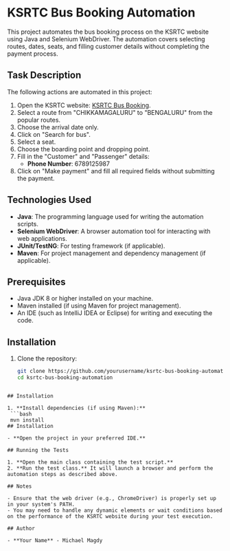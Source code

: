 # KSRTC Bus Booking Automation

This project automates the bus booking process on the KSRTC website using Java and Selenium WebDriver. The automation covers selecting routes, dates, seats, and filling customer details without completing the payment process.

## Task Description

The following actions are automated in this project:

1. Open the KSRTC website: [KSRTC Bus Booking](https://ksrtc.in/oprs-web/guest/home.do?h=1).
2. Select a route from "CHIKKAMAGALURU" to "BENGALURU" from the popular routes.
3. Choose the arrival date only.
4. Click on "Search for bus".
5. Select a seat.
6. Choose the boarding point and dropping point.
7. Fill in the "Customer" and "Passenger" details:
   - **Phone Number**: 6789125987
8. Click on "Make payment" and fill all required fields without submitting the payment.

## Technologies Used

- **Java**: The programming language used for writing the automation scripts.
- **Selenium WebDriver**: A browser automation tool for interacting with web applications.
- **JUnit/TestNG**: For testing framework (if applicable).
- **Maven**: For project management and dependency management (if applicable).

## Prerequisites

- Java JDK 8 or higher installed on your machine.
- Maven installed (if using Maven for project management).
- An IDE (such as IntelliJ IDEA or Eclipse) for writing and executing the code.

## Installation

1. Clone the repository:
   ```bash
   git clone https://github.com/yourusername/ksrtc-bus-booking-automation.git
   cd ksrtc-bus-booking-automation
  ```

## Installation

1. **Install dependencies (if using Maven):**
   ```bash
   mvn install
## Installation

- **Open the project in your preferred IDE.**

## Running the Tests

1. **Open the main class containing the test script.**
2. **Run the test class.** It will launch a browser and perform the automation steps as described above.

## Notes

- Ensure that the web driver (e.g., ChromeDriver) is properly set up in your system's PATH.
- You may need to handle any dynamic elements or wait conditions based on the performance of the KSRTC website during your test execution.

## Author

- **Your Name** - Michael Magdy 
